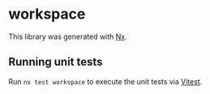 # workspace

This library was generated with [Nx](https://nx.dev).

## Running unit tests

Run `nx test workspace` to execute the unit tests via [Vitest](https://vitest.dev/).
